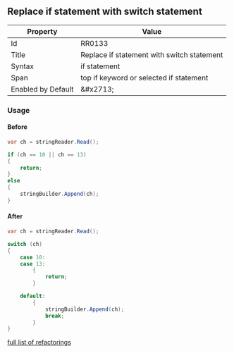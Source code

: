 ## Replace if statement with switch statement

| Property | Value |
| -------- | ----- |
| Id | RR0133 |
| Title | Replace if statement with switch statement |
| Syntax | if statement |
| Span | top if keyword or selected if statement |
| Enabled by Default | &\#x2713; |

### Usage

#### Before

```csharp
var ch = stringReader.Read();

if (ch == 10 || ch == 13)
{
    return;
}
else
{
    stringBuilder.Append(ch);
}
```

#### After

```csharp
var ch = stringReader.Read();

switch (ch)
{
    case 10:
    case 13:
        {
            return;
        }

    default:
        {
            stringBuilder.Append(ch);
            break;
        }
}
```

[full list of refactorings](Refactorings.md)